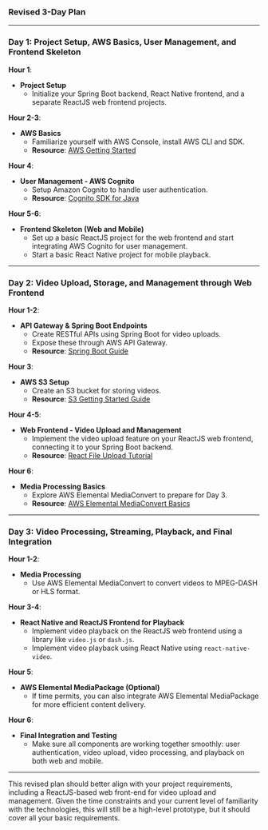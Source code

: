 ### Revised 3-Day Plan

---

### Day 1: Project Setup, AWS Basics, User Management, and Frontend Skeleton

**Hour 1**: 
- **Project Setup**
  - Initialize your Spring Boot backend, React Native frontend, and a separate ReactJS web frontend projects.

**Hour 2-3**: 
- **AWS Basics**
  - Familiarize yourself with AWS Console, install AWS CLI and SDK.
  - **Resource**: [AWS Getting Started](https://aws.amazon.com/getting-started/)
  
**Hour 4**: 
- **User Management - AWS Cognito**
  - Setup Amazon Cognito to handle user authentication.
  - **Resource**: [Cognito SDK for Java](https://docs.aws.amazon.com/sdk-for-java/v2/developer-guide/examples-cognito.html)

**Hour 5-6**: 
- **Frontend Skeleton (Web and Mobile)**
  - Set up a basic ReactJS project for the web frontend and start integrating AWS Cognito for user management.
  - Start a basic React Native project for mobile playback.

---

### Day 2: Video Upload, Storage, and Management through Web Frontend

**Hour 1-2**: 
- **API Gateway & Spring Boot Endpoints**
  - Create RESTful APIs using Spring Boot for video uploads.
  - Expose these through AWS API Gateway.
  - **Resource**: [Spring Boot Guide](https://spring.io/guides/gs/spring-boot/)
  
**Hour 3**: 
- **AWS S3 Setup**
  - Create an S3 bucket for storing videos.
  - **Resource**: [S3 Getting Started Guide](https://docs.aws.amazon.com/AmazonS3/latest/userguide/GetStartedWithS3.html)

**Hour 4-5**: 
- **Web Frontend - Video Upload and Management**
  - Implement the video upload feature on your ReactJS web frontend, connecting it to your Spring Boot backend.
  - **Resource**: [React File Upload Tutorial](https://programmingwithmosh.com/javascript/react-file-upload-proper-server-side-nodejs-easy/)

**Hour 6**: 
- **Media Processing Basics**
  - Explore AWS Elemental MediaConvert to prepare for Day 3.
  - **Resource**: [AWS Elemental MediaConvert Basics](https://docs.aws.amazon.com/mediaconvert/latest/ug/what-is.html)

---

### Day 3: Video Processing, Streaming, Playback, and Final Integration

**Hour 1-2**: 
- **Media Processing**
  - Use AWS Elemental MediaConvert to convert videos to MPEG-DASH or HLS format.
  
**Hour 3-4**: 
- **React Native and ReactJS Frontend for Playback**
  - Implement video playback on the ReactJS web frontend using a library like `video.js` or `dash.js`.
  - Implement video playback using React Native using `react-native-video`.
  
**Hour 5**: 
- **AWS Elemental MediaPackage (Optional)**
  - If time permits, you can also integrate AWS Elemental MediaPackage for more efficient content delivery.

**Hour 6**: 
- **Final Integration and Testing**
  - Make sure all components are working together smoothly: user authentication, video upload, video processing, and playback on both web and mobile.

---

This revised plan should better align with your project requirements, including a ReactJS-based web front-end for video upload and management. Given the time constraints and your current level of familiarity with the technologies, this will still be a high-level prototype, but it should cover all your basic requirements.